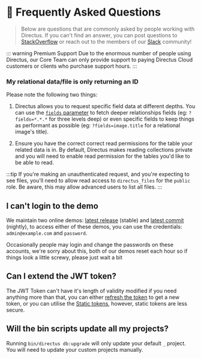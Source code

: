# 💬 Frequently Asked Questions

> Below are questions that are commonly asked by people working with Directus. If you can't find an answer, you can post questions to [StackOverflow](https://stackoverflow.com/questions/tagged/directus) or reach out to the members of our [Slack](https://directus.chat) community!

::: warning Premium Support
Due to the enormous number of people using Directus, our Core Team can only provide support to paying Directus Cloud customers or clients who purchase support hours.
:::

### My relational data/file is only returning an ID

Please note the following two things:

1) Directus allows you to request specific field data at different depths. You can use the [`fields` parameter](../api/reference.md#fields) to fetch deeper relationships fields (eg: `?fields=*.*.*` for three levels deep) or even specific fields to keep things as performant as possible (eg: `?fields=image.title` for a relational image's title).

2) Ensure you have the correct correct read permissions for the table your related data is in. By default, Directus makes reading collections private and you will need to enable read permission for the tables you'd like to be able to read.

:::tip
If you're making an unauthenticated request, and you're expecting to see files, you'll need to allow read access to `directus_files` for the `public` role. Be aware, this may allow advanced users to list all files.
:::

## I can't login to the demo

We maintain two online demos: [latest release](https://directus.app) (stable) and [latest commit](https://nightly.directus.app) (nightly), to access either of these demos, you can use the credentials: `admin@example.com` and `password`.

Occasionally people may login and change the passwords on these accounts, we're sorry about this, both of our demos reset each hour so if things look a little screwy, please just wait a bit 

## Can I extend the JWT token?

The JWT Token can't have it's length of validity modified if you need anything more than that, you can either [refresh the token](/api/reference.html#refresh-auth-token) to get a new token, or you can utilise the [Static tokens](/api/reference.html#static-tokens), however, static tokens are less secure.

## Will the bin scripts update all my projects?

Running `bin/directus db:upgrade` will only update your default `_` project. You will need to update your custom projects manually.